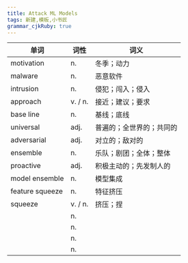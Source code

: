 ```yaml
---
title: Attack ML Models 
tags: 新建,模板,小书匠
grammar_cjkRuby: true
---
```


| 单词 | 词性 | 词义  |
| ---------- | --- | --- |
| motivation | n.  | 冬季；动力 |
| malware | n.  | 恶意软件 |
| intrusion | n.  | 侵犯；闯入；侵入 |
| approach | v. / n.  | 接近；建议；要求 |
| base line | n.  | 基线；底线 |
| universal | adj.  | 普遍的；全世界的；共同的 |
| adversarial | adj.  | 对立的；敌对的 |
| ensemble | n.  | 乐队；剧团；全体；整体 |
| proactive | adj.  | 积极主动的；先发制人的 |
| model ensemble | n.  | 模型集成 |
| feature squeeze | n.  | 特征挤压 |
| squeeze | v. / n.  | 挤压；捏 |
|  | n.  |  |
|  | n.  |  |
|  | n.  |  |
|  | n.  |  |